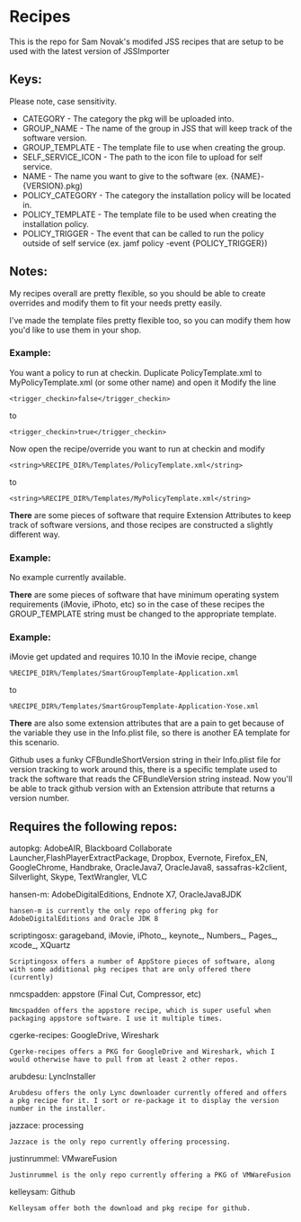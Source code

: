 # Recipes

This is the repo for Sam Novak's modifed JSS recipes that are setup to be used with the latest version of JSSImporter

<h2>Keys:</h2>

Please note, case sensitivity.
* CATEGORY - The category the pkg will be uploaded into.
* GROUP_NAME - The name of the group in JSS that will keep track of the software version.
* GROUP_TEMPLATE - The template file to use when creating the group.
* SELF_SERVICE_ICON - The path to the icon file to upload for self service.
* NAME - The name you want to give to the software (ex. {NAME}-{VERSION}.pkg)
* POLICY_CATEGORY - The category the installation policy will be located in.
* POLICY_TEMPLATE - The template file to be used when creating the installation policy.
* POLICY_TRIGGER - The event that can be called to run the policy outside of self service (ex. jamf policy -event {POLICY_TRIGGER})

<h2>Notes:</h2>

My recipes overall are pretty flexible, so you should be able to create overrides and modify them to fit your needs pretty easily.

I've made the template files pretty flexible too, so you can modify them how you'd like to use them in your shop.

<h3>Example:</h3>

You want a policy to run at checkin.
Duplicate PolicyTemplate.xml to MyPolicyTemplate.xml (or some other name) and open it
Modify the line 

    <trigger_checkin>false</trigger_checkin>
to

    <trigger_checkin>true</trigger_checkin>
Now open the recipe/override you want to run at checkin and modify

    <string>%RECIPE_DIR%/Templates/PolicyTemplate.xml</string>
to

    <string>%RECIPE_DIR%/Templates/MyPolicyTemplate.xml</string>

**There** are some pieces of software that require Extension Attributes to keep track of software versions, and those recipes are constructed a slightly different way.

<h3>Example:</h3>

No example currently available.


**There** are some pieces of software that have minimum operating system requirements (iMovie, iPhoto, etc) so in the case of these recipes the GROUP_TEMPLATE string must be changed to the appropriate template.

<h3>Example:</h3>

iMovie get updated and requires 10.10
In the iMovie recipe, change 

    %RECIPE_DIR%/Templates/SmartGroupTemplate-Application.xml
to

    %RECIPE_DIR%/Templates/SmartGroupTemplate-Application-Yose.xml

**There** are also some extension attributes that are a pain to get because of the variable they use in the Info.plist file, so there is another EA template for this scenario.

Github uses a funky CFBundleShortVersion string in their Info.plist file for version tracking
to work around this, there is a specific template used to track the software that reads the CFBundleVersion string instead.
Now you'll be able to track github version with an Extension attribute that returns a version number.
    

<h2>Requires the following repos:</h2>

autopkg: AdobeAIR, Blackboard Collaborate Launcher,FlashPlayerExtractPackage, Dropbox, Evernote, Firefox_EN, GoogleChrome, Handbrake, OracleJava7, OracleJava8, sassafras-k2client, Silverlight, Skype, TextWrangler, VLC

hansen-m: AdobeDigitalEditions, Endnote X7, OracleJava8JDK

    hansen-m is currently the only repo offering pkg for AdobeDigitalEditions and Oracle JDK 8

scriptingosx: garageband, iMovie, iPhoto_, keynote_, Numbers_, Pages_, xcode_, XQuartz
    
    Scriptingosx offers a number of AppStore pieces of software, along with some additional pkg recipes that are only offered there (currently)

nmcspadden: appstore (Final Cut, Compressor, etc)

    Nmcspadden offers the appstore recipe, which is super useful when packaging appstore software. I use it multiple times.

cgerke-recipes: GoogleDrive, Wireshark

    Cgerke-recipes offers a PKG for GoogleDrive and Wireshark, which I would otherwise have to pull from at least 2 other repos.

arubdesu: LyncInstaller

    Arubdesu offers the only Lync downloader currently offered and offers a pkg recipe for it. I sort or re-package it to display the version number in the installer.

jazzace: processing

    Jazzace is the only repo currently offering processing.

justinrummel: VMwareFusion

    Justinrummel is the only repo currently offering a PKG of VMWareFusion

kelleysam: Github
    
    Kelleysam offer both the download and pkg recipe for github.